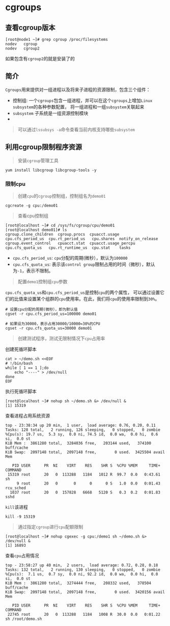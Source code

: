 # cgroups

## 查看cgroup版本

```shell
[root@node1 ~]# grep cgroup /proc/filesystems
nodev   cgroup
nodev   cgroup2
```

如果包含有`cgroup2`的就是安装了的

## 简介

`Cgroups`用来提供对一组进程以及将来子进程的资源限制，包含三个组件：

- 控制组: 一个`cgroups`包含一组进程，并可以在这个`cgroups`上增加`Linux subsystem`的各种参数配置，
    将一组进程和一组`subsystem`关联起来
- `subsystem` 子系统是一组资源控制模块
- 

> 可以通过`lssubsys -a`命令查看当前内核支持哪些`subsystem`

## 利用cgroup限制程序资源

> 安装`cgroup`管理工具

    yum install libcgroup libcgroup-tools -y
    
### 限制cpu

> 创建`cpu`的`cgroup`控制组，控制组名为`demo01`

    cgcreate -g cpu:/demo01
    
> 查看cpu控制组

    [root@localhost ~]# cd /sys/fs/cgroup/cpu/demo01
    [root@localhost demo01]# ls
    cgroup.clone_children  cgroup.procs  cpuacct.usage         cpu.cfs_period_us  cpu.rt_period_us   cpu.shares  notify_on_release
    cgroup.event_control   cpuacct.stat  cpuacct.usage_percpu  cpu.cfs_quota_us   cpu.rt_runtime_us  cpu.stat    tasks

- `cpu.cfs_period_us`: `cpu`分配的周期(微秒），默认为`100000`
- `cpu.cfs_quota_us`: 表示该`control group`限制占用的时间（微秒），默认为`-1`，表示不限制。

> 配置`demo1`控制组`cpu`参数

`cpu.cfs_quota_us`和`cpu.cfs_period_us`是控制`cpu`的两个属性，
可以通过设置它们的比值来设置某个组群的`cpu`使用率。在此，我们将`cpu`的使用率限制到`30%`。

    # 设置cpu分配的周期(微秒），即为默认值
    cgset -r cpu.cfs_period_us=100000 demo01

    # 如果设为30000，表示占用30000/10000=30%的CPU
    cgset -r cpu.cfs_quota_us=30000 demo01
    
> 创建测试程序，测试无限制情况下`cpu`占用率

创建死循环脚本

```shell
cat > ~/demo.sh <<EOF
# !/bin/bash
while [ 1 == 1 ];do
    echo "----" > /dev/null
done
EOF
```
    
执行死循环脚本

    [root@localhost ~]# nohup sh ~/demo.sh &> /dev/null &
    [1] 15319
    
查看进程占用系统资源

```shell
top - 23:38:34 up 20 min,  1 user,  load average: 0.76, 0.20, 0.11
Tasks: 128 total,   2 running, 126 sleeping,   0 stopped,   0 zombie
%Cpu(s): 19.7 us,  5.3 sy,  0.0 ni, 74.5 id,  0.0 wa,  0.0 hi,  0.6 si,  0.0 st
KiB Mem :  3861280 total,  3284036 free,   203144 used,   374100 buff/cache
KiB Swap:  2097148 total,  2097148 free,        0 used.  3425504 avail Mem

   PID USER      PR  NI    VIRT    RES    SHR S  %CPU %MEM     TIME+ COMMAND
 15319 root      20   0  113288   1184   1012 R  99.7  0.0   0:43.61 sh
     9 root      20   0       0      0      0 S   1.0  0.0   0:01.43 rcu_sched
  1037 root      20   0  157828   6668   5120 S   0.3  0.2   0:01.83 sshd
```
      
`kill`该进程

    kill -9 15319
    
> 通过指定`cgroup`进行`cpu`配额限制

    [root@localhost ~]# nohup cgexec -g cpu:/demo1 sh ~/demo.sh &> /dev/null &
    [1] 16893
    
查看`cpu`占用情况

    top - 23:58:27 up 40 min,  2 users,  load average: 0.72, 0.28, 0.18
    Tasks: 132 total,   2 running, 130 sleeping,   0 stopped,   0 zombie
    %Cpu(s):  7.1 us,  0.7 sy,  0.0 ni, 92.2 id,  0.0 wa,  0.0 hi,  0.0 si,  0.0 st
    KiB Mem :  3861280 total,  3274444 free,   208332 used,   378504 buff/cache
    KiB Swap:  2097148 total,  2097148 free,        0 used.  3420156 avail Mem
    
       PID USER      PR  NI    VIRT    RES    SHR S  %CPU %MEM     TIME+ COMMAND
     22745 root      20   0  113288   1184   1008 R  30.0  0.0   0:01.22 sh /root/demo.sh

